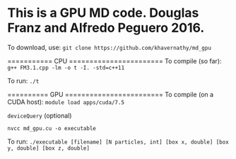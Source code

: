 This is a GPU MD code.
Douglas Franz and Alfredo Peguero
2016.
==================================

To download, use: 
`git clone https://github.com/khavernathy/md_gpu`

=========== CPU =======================
To compile (so far): 
`g++ FM3.1.cpp -lm -o t -I. -std=c++11`

To run: 
`./t`

========== GPU ========================
To compile (on a CUDA host):
`module load apps/cuda/7.5`

`deviceQuery` (optional)

`nvcc md_gpu.cu -o executable`

To run: 
`./executable [filename] [N particles, int] [box x, double] [box y, double] [box z, double]`
